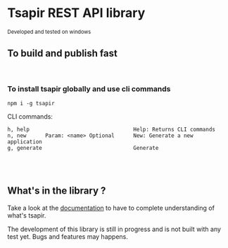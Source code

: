 # Tsapir REST API library

<small>Developed and tested on windows</small>

## To build and publish fast

<br/>

### To install tsapir globally and use cli commands

```
npm i -g tsapir
```

CLI commands:

```
h, help                                 Help: Returns CLI commands
n, new      Param: <name> Optional      New: Generate a new application
g, generate                             Generate
```

<br/><br/>

## What's in the library ?

Take a look at the [documentation](https://prommotion.github.io/tsapir/) to have to complete understanding of what's tsapir.

The development of this library is still in progress and is not built with any test yet. Bugs and features may happens.
